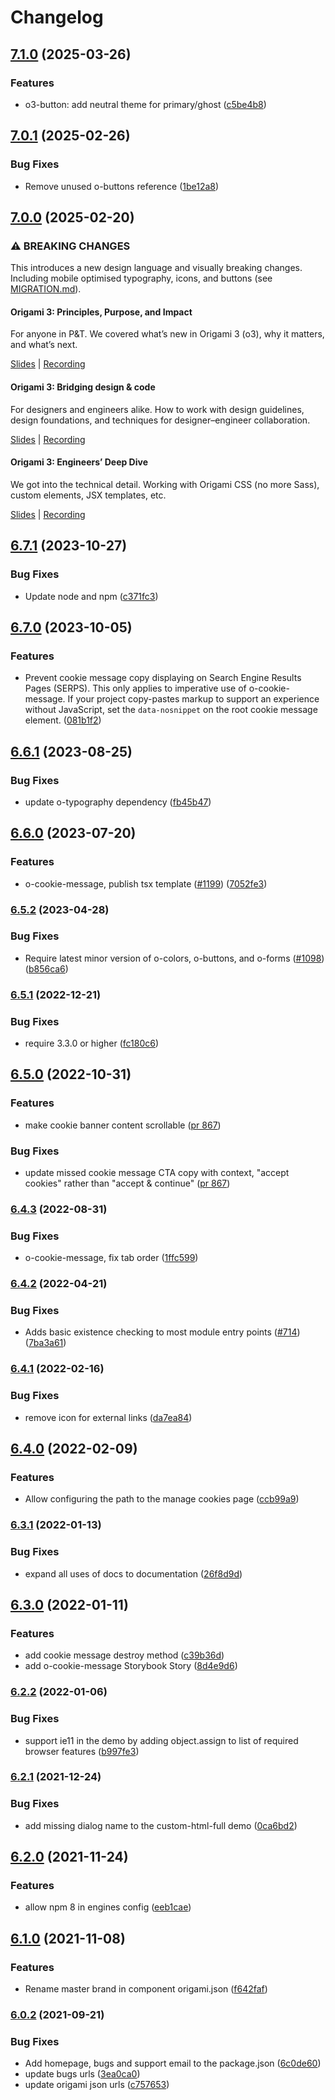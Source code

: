 # Changelog

## [7.1.0](https://github.com/Financial-Times/origami/compare/o-cookie-message-v7.0.1...o-cookie-message-v7.1.0) (2025-03-26)


### Features

* o3-button: add neutral theme for primary/ghost ([c5be4b8](https://github.com/Financial-Times/origami/commit/c5be4b8b0a9fd2c32c8de86a60760052ee1c1642))

## [7.0.1](https://github.com/Financial-Times/origami/compare/o-cookie-message-v7.0.0...o-cookie-message-v7.0.1) (2025-02-26)


### Bug Fixes

* Remove unused o-buttons reference ([1be12a8](https://github.com/Financial-Times/origami/commit/1be12a809a44421541412363671445477454656a))

## [7.0.0](https://github.com/Financial-Times/origami/compare/o-cookie-message-v6.7.1...o-cookie-message-v7.0.0) (2025-02-20)

### ⚠ BREAKING CHANGES

This introduces a new design language and visually breaking changes. Including mobile optimised typography, icons, and buttons (see [MIGRATION.md](./MIGRATION.md)).

#### Origami 3: Principles, Purpose, and Impact

For anyone in P&T. We covered what’s new in Origami 3 (o3), why it matters, and what’s next.

[Slides](https://docs.google.com/presentation/d/1Qs8RHpMrDxxP5LyrVlnsUHnS3AriRK5-IboUeneRyMs/edit#slide=id.g764506c38c_0_357) | [Recording](https://drive.google.com/file/d/1OMW9zdTOEUvWyW1trsFqL3XhpTejYelO/view)

#### Origami 3: Bridging design & code

For designers and engineers alike. How to work with design guidelines, design foundations, and techniques for designer–engineer collaboration.

[Slides](https://docs.google.com/presentation/d/1pGBKFNv-g8RbY2g3SJ7v823XBI-MQqpjHrdgg9B6bzI/edit#slide=id.g764506c38c_0_357) | [Recording](https://drive.google.com/file/d/14hWVKM690arNEWROPHx9gmebnOUa6wlM/view)

#### Origami 3: Engineers’ Deep Dive

We got into the technical detail. Working with Origami CSS (no more Sass), custom elements, JSX templates, etc.

[Slides](https://docs.google.com/presentation/d/1s1S959CwZYnd0Q89EhsDFLFUuy2HZ9UnpBVaDHDFX7A/edit#slide=id.g3347c4befb5_0_402) | [Recording](https://drive.google.com/file/d/1hDtSN8Ce_P0Vr_dv0KXuXhs5Q9aHfvAp/view)

## [6.7.1](https://github.com/Financial-Times/origami/compare/o-cookie-message-v6.7.0...o-cookie-message-v6.7.1) (2023-10-27)

### Bug Fixes

- Update node and npm ([c371fc3](https://github.com/Financial-Times/origami/commit/c371fc3f7f2d66266dbca95862ecef3ddeb1f339))

## [6.7.0](https://github.com/Financial-Times/origami/compare/o-cookie-message-v6.6.1...o-cookie-message-v6.7.0) (2023-10-05)

### Features

- Prevent cookie message copy displaying on Search Engine Results Pages (SERPS). This only applies to imperative use of o-cookie-message. If your project copy-pastes markup to support an experience without JavaScript, set the `data-nosnippet` on the root cookie message element. ([081b1f2](https://github.com/Financial-Times/origami/commit/081b1f2e32a0b33b1926054b1005832f5ab22996))

## [6.6.1](https://github.com/Financial-Times/origami/compare/o-cookie-message-v6.6.0...o-cookie-message-v6.6.1) (2023-08-25)

### Bug Fixes

- update o-typography dependency ([fb45b47](https://github.com/Financial-Times/origami/commit/fb45b47274241ea828f7dd50233441a76a215a51))

## [6.6.0](https://www.github.com/Financial-Times/origami/compare/o-cookie-message-v6.5.2...o-cookie-message-v6.6.0) (2023-07-20)

### Features

- o-cookie-message, publish tsx template ([#1199](https://www.github.com/Financial-Times/origami/issues/1199)) ([7052fe3](https://www.github.com/Financial-Times/origami/commit/7052fe34bef7f96ed867dc79409522fb29a22017))

### [6.5.2](https://www.github.com/Financial-Times/origami/compare/o-cookie-message-v6.5.1...o-cookie-message-v6.5.2) (2023-04-28)

### Bug Fixes

- Require latest minor version of o-colors, o-buttons, and o-forms ([#1098](https://www.github.com/Financial-Times/origami/issues/1098)) ([b856ca6](https://www.github.com/Financial-Times/origami/commit/b856ca66c9ec555f3c70833ffa35cb05cd19841f))

### [6.5.1](https://www.github.com/Financial-Times/origami/compare/o-cookie-message-v6.5.0...o-cookie-message-v6.5.1) (2022-12-21)

### Bug Fixes

- require 3.3.0 or higher ([fc180c6](https://www.github.com/Financial-Times/origami/commit/fc180c619755daa1b7bfe65509f354cf0de113bf))

## [6.5.0](https://www.github.com/Financial-Times/origami/compare/o-cookie-message-v6.4.3...o-cookie-message-v6.5.0) (2022-10-31)

### Features

- make cookie banner content scrollable ([pr 867](https://github.com/Financial-Times/origami/pull/867))

### Bug Fixes

- update missed cookie message CTA copy with context, "accept cookies" rather than "accept & continue" ([pr 867](https://github.com/Financial-Times/origami/pull/867))

### [6.4.3](https://www.github.com/Financial-Times/origami/compare/o-cookie-message-v6.4.2...o-cookie-message-v6.4.3) (2022-08-31)

### Bug Fixes

- o-cookie-message, fix tab order ([1ffc599](https://www.github.com/Financial-Times/origami/commit/1ffc5998e67f53a139324e101d4394bcf86c0ae8))

### [6.4.2](https://www.github.com/Financial-Times/origami/compare/o-cookie-message-v6.4.1...o-cookie-message-v6.4.2) (2022-04-21)

### Bug Fixes

- Adds basic existence checking to most module entry points ([#714](https://www.github.com/Financial-Times/origami/issues/714)) ([7ba3a61](https://www.github.com/Financial-Times/origami/commit/7ba3a61d0de2a32d3a27a225fd4258b3820c7bda))

### [6.4.1](https://www.github.com/Financial-Times/origami/compare/o-cookie-message-v6.4.0...o-cookie-message-v6.4.1) (2022-02-16)

### Bug Fixes

- remove icon for external links ([da7ea84](https://www.github.com/Financial-Times/origami/commit/da7ea8441f16db163e4459183d263cefea40e6b6))

## [6.4.0](https://www.github.com/Financial-Times/origami/compare/o-cookie-message-v6.3.1...o-cookie-message-v6.4.0) (2022-02-09)

### Features

- Allow configuring the path to the manage cookies page ([ccb99a9](https://www.github.com/Financial-Times/origami/commit/ccb99a9a377fd05f07f923daaa139b9899065544))

### [6.3.1](https://www.github.com/Financial-Times/origami/compare/o-cookie-message-v6.3.0...o-cookie-message-v6.3.1) (2022-01-13)

### Bug Fixes

- expand all uses of docs to documentation ([26f8d9d](https://www.github.com/Financial-Times/origami/commit/26f8d9d8cbbe3e78902d8c3951b37e08150a77bd))

## [6.3.0](https://www.github.com/Financial-Times/origami/compare/o-cookie-message-v6.2.2...o-cookie-message-v6.3.0) (2022-01-11)

### Features

- add cookie message destroy method ([c39b36d](https://www.github.com/Financial-Times/origami/commit/c39b36d1f99031e151b413904ebd90146e22a47f))
- add o-cookie-message Storybook Story ([8d4e9d6](https://www.github.com/Financial-Times/origami/commit/8d4e9d6837bd15508258e7f2f1bfbc3e50bb8840))

### [6.2.2](https://www.github.com/Financial-Times/origami/compare/o-cookie-message-v6.2.1...o-cookie-message-v6.2.2) (2022-01-06)

### Bug Fixes

- support ie11 in the demo by adding object.assign to list of required browser features ([b997fe3](https://www.github.com/Financial-Times/origami/commit/b997fe378aaa512aa21579cce33390f4d407ee39))

### [6.2.1](https://www.github.com/Financial-Times/origami/compare/o-cookie-message-v6.2.0...o-cookie-message-v6.2.1) (2021-12-24)

### Bug Fixes

- add missing dialog name to the custom-html-full demo ([0ca6bd2](https://www.github.com/Financial-Times/origami/commit/0ca6bd21ab5b8fd1d341c77c2b8cb841253a4ce1))

## [6.2.0](https://www.github.com/Financial-Times/origami/compare/o-cookie-message-v6.1.0...o-cookie-message-v6.2.0) (2021-11-24)

### Features

- allow npm 8 in engines config ([eeb1cae](https://www.github.com/Financial-Times/origami/commit/eeb1cae6e7f0379e647f2b41240b1f294997d528))

## [6.1.0](https://www.github.com/Financial-Times/origami/compare/o-cookie-message-v6.0.2...o-cookie-message-v6.1.0) (2021-11-08)

### Features

- Rename master brand in component origami.json ([f642faf](https://www.github.com/Financial-Times/origami/commit/f642faf0574d84ea8185b56e6090c8015def27e6))

### [6.0.2](https://www.github.com/Financial-Times/origami/compare/o-cookie-message-v6.0.1...o-cookie-message-v6.0.2) (2021-09-21)

### Bug Fixes

- Add homepage, bugs and support email to the package.json ([6c0de60](https://www.github.com/Financial-Times/origami/commit/6c0de60ebd6e64c4dd16d000fcc6b79412ce30f4))
- update bugs urls ([3ea0ca0](https://www.github.com/Financial-Times/origami/commit/3ea0ca03bcb6e55142a77387ad0fff5ddf056d44))
- update origami json urls ([c757653](https://www.github.com/Financial-Times/origami/commit/c7576532b5a14f0462d5346dfb63238be025602e))
